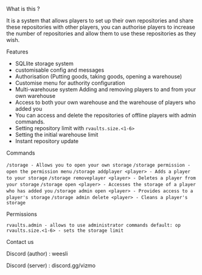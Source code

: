 
What is this ?

It is a system that allows players to set up their own repositories and share these repositories with other players, you can authorise players to increase the number of repositories and allow them to use these repositories as they wish.

Features

- SQLlite storage system
- customisable config and messages
- Authorisation (Putting goods, taking goods, opening a warehouse)
- Customise menu for authority configuration
- Multi-warehouse system Adding and removing players to and from your own warehouse
- Access to both your own warehouse and the warehouse of players who added you
- You can access and delete the repositories of offline players with admin commands.
- Setting repository limit with `rvaults.size.<1-6>`
- Setting the initial warehouse limit
- Instant repository update


Commands

`/storage - Allows you to open your own storage` 
`/storage permission - open the permission menu`
`/storage addplayer <player> - Adds a player to your storage`
`/storage removeplayer <player> - Deletes a player from your storage`
`/storage open <player> - Accesses the storage of a player who has added you`
`/storage admin open <player> - Provides access to a player's storage`
`/storage admin delete <player> - Cleans a player's storage`


Permissions

`rvaults.admin - allows to use administrator commands default: op`
`rvaults.size.<1-6> - sets the storage limit`

Contact us

Discord (author) : weesli

Discord (server) : discord.gg/vizmo
